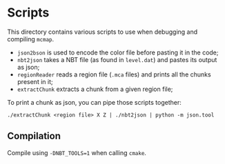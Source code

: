 # Scripts

This directory contains various scripts to use when debugging and compiling `mcmap`.

- `json2bson` is used to encode the color file before pasting it in the code;
- `nbt2json` takes a NBT file (as found in `level.dat`) and pastes its output as json;
- `regionReader` reads a region file (`.mca` files) and prints all the chunks present in it;
- `extractChunk` extracts a chunk from a given region file;

To print a chunk as json, you can pipe those scripts together:
```
./extractChunk <region file> X Z | ./nbt2json | python -m json.tool
```

## Compilation

Compile using `-DNBT_TOOLS=1` when calling `cmake`.
